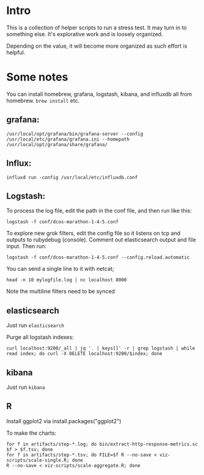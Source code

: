 # Intro

This is a collection of helper scripts to run a stress test. It may turn in to
something else. It's explorative work and is loosely organized.

Depending on the value, it will become more organized as such effort is helpful.

# Some notes

You can install homebrew, grafana, logstash, kibana, and influxdb all from homebrew. `brew install` etc.

## grafana:

    /usr/local/opt/grafana/bin/grafana-server --config /usr/local/etc/grafana/grafana.ini --homepath /usr/local/opt/grafana/share/grafana/

## Influx:

    influxd run -config /usr/local/etc/influxdb.conf
    
## Logstash:

To process the log file, edit the path in the conf file, and then run like this:

    logstash -f conf/dcos-marathon-1-4-5.conf
    
To explore new grok filters, edit the config file so it listens on tcp and outputs to rubydebug (console). Comment out elasticsearch output and file input. Then run:

    logstash -f conf/dcos-marathon-1-4-5.conf --config.reload.automatic

You can send a single line to it with netcat;

    head -n 10 mylogfile.log | nc localhost 8000

Note the multiline filters need to be synced

## elasticsearch

Just run `elasticsearch`

Purge all logstash indexes:

    curl localhost:9200/_all | jq '. | keys[]' -r | grep logstash | while read index; do curl -X DELETE localhost:9200/$index; done

## kibana

Just run `kibana`

## R

Install ggplot2 via install.packages("ggplot2")

To make the charts:

    for f in artifacts/step-*.log; do bin/extract-http-response-metrics.sc $f > $f.tsv; done
    for f in artifacts/step-*.tsv; do FILE=$f R --no-save < viz-scripts/scale-single.R; done
    R --no-save < viz-scripts/scale-aggregate.R; done
